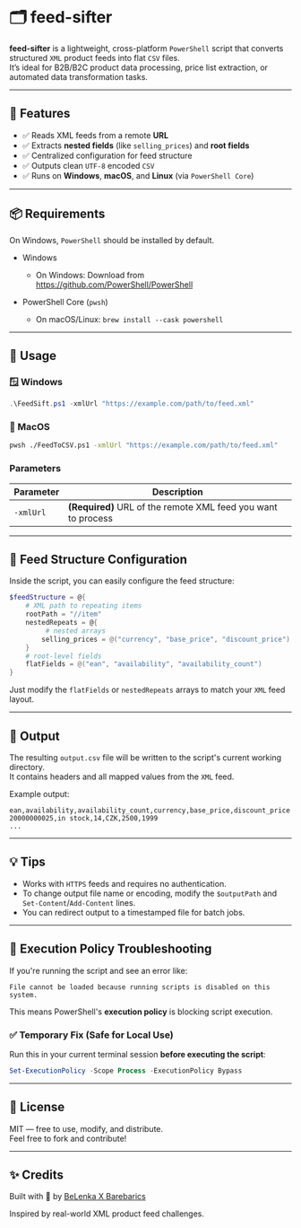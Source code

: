 # 🗂️ feed-sifter

**feed-sifter** is a lightweight, cross-platform `PowerShell` script that converts structured `XML` product feeds into flat `CSV` files.  
It’s ideal for B2B/B2C product data processing, price list extraction, or automated data transformation tasks.

---

## 🚀 Features

- ✅ Reads XML feeds from a remote **URL**
- ✅ Extracts **nested fields** (like `selling_prices`) and **root fields**
- ✅ Centralized configuration for feed structure
- ✅ Outputs clean `UTF-8` encoded `CSV`
- ✅ Runs on **Windows**, **macOS**, and **Linux** (via `PowerShell Core`)

---

## 📦 Requirements

On Windows, `PowerShell` should be installed by default. 

- Windows 
  - On Windows: Download from https://github.com/PowerShell/PowerShell

- PowerShell Core (`pwsh`)
  - On macOS/Linux: `brew install --cask powershell`

---

## 🔧 Usage
### 🪟 Windows 
```powershell
.\FeedSift.ps1 -xmlUrl "https://example.com/path/to/feed.xml"
```
###  MacOS
```bash
pwsh ./FeedToCSV.ps1 -xmlUrl "https://example.com/path/to/feed.xml"
```

### Parameters

| Parameter | Description |
|----------|-------------|
| `-xmlUrl` | **(Required)** URL of the remote XML feed you want to process |

---

## 🧠 Feed Structure Configuration

Inside the script, you can easily configure the feed structure:

```powershell
$feedStructure = @{
    # XML path to repeating items
    rootPath = "//item"     
    nestedRepeats = @{
         # nested arrays
        selling_prices = @("currency", "base_price", "discount_price")         
    }
    # root-level fields
    flatFields = @("ean", "availability", "availability_count")         
}
```

Just modify the `flatFields` or `nestedRepeats` arrays to match your `XML` feed layout.

---

## 📁 Output

The resulting `output.csv` file will be written to the script's current working directory.  
It contains headers and all mapped values from the `XML` feed.

Example output:

```csv
ean,availability,availability_count,currency,base_price,discount_price
20000000025,in stock,14,CZK,2500,1999
...
```

---

## 💡 Tips

- Works with `HTTPS` feeds and requires no authentication.
- To change output file name or encoding, modify the `$outputPath` and `Set-Content`/`Add-Content` lines.
- You can redirect output to a timestamped file for batch jobs.

---

## 🔐 Execution Policy Troubleshooting

If you're running the script and see an error like:

```text
File cannot be loaded because running scripts is disabled on this system.
```

This means PowerShell's **execution policy** is blocking script execution.

### ✅ Temporary Fix (Safe for Local Use)

Run this in your current terminal session **before executing the script**:

```powershell
Set-ExecutionPolicy -Scope Process -ExecutionPolicy Bypass
```

---

## 📜 License

MIT — free to use, modify, and distribute.  
Feel free to fork and contribute!

---

## ✨ Credits

Built with 💙 by [BeLenka X Barebarics](https://github.com/be-lenka)

<!-- 🛒 Visit our stores [BeLenka](https://www.belenka.com)
and [Barebarics](https://www.barebarics.com). -->

Inspired by real-world XML product feed challenges.
